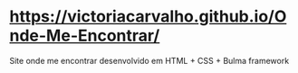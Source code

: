 # https://victoriacarvalho.github.io/Onde-Me-Encontrar/
Site onde me encontrar desenvolvido em HTML + CSS + Bulma framework
